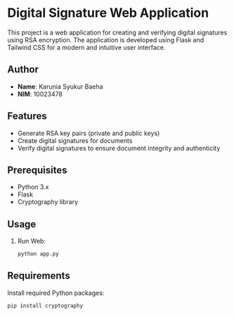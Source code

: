 # Digital Signature Web Application

This project is a web application for creating and verifying digital signatures using RSA encryption. The application is developed using Flask and Tailwind CSS for a modern and intuitive user interface.

## Author

- **Name**: Karunia Syukur Baeha
- **NIM**: 10023478

## Features

- Generate RSA key pairs (private and public keys)
- Create digital signatures for documents
- Verify digital signatures to ensure document integrity and authenticity

## Prerequisites

- Python 3.x
- Flask
- Cryptography library

## Usage

1. Run Web:
    ```sh
    python app.py
    ```

## Requirements

Install required Python packages:
```sh
pip install cryptography
```
